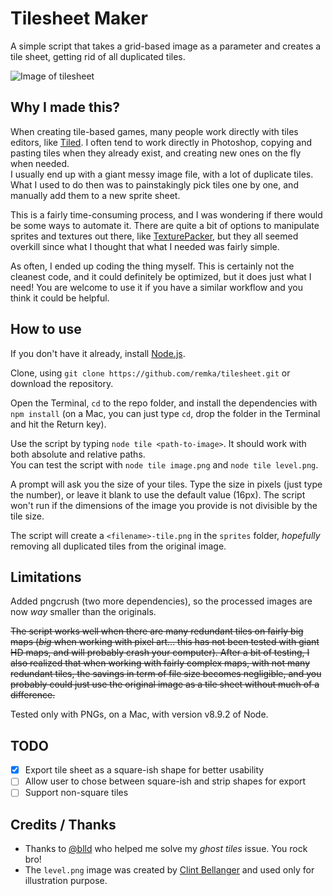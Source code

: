 # Tilesheet Maker  

A simple script that takes a grid-based image as a parameter and creates a tile sheet, getting rid of all duplicated tiles.  

![Image of tilesheet](https://i.imgur.com/RvWxJAq.png)

## Why I made this?

When creating tile-based games, many people work directly with tiles editors, like [Tiled](https://www.mapeditor.org/). I often tend to work directly in Photoshop, copying and pasting tiles when they already exist, and creating new ones on the fly when needed.  
I usually end up with a giant messy image file, with a lot of duplicate tiles. What I used to do then was to painstakingly pick tiles one by one, and manually add them to a new sprite sheet.

This is a fairly time-consuming process, and I was wondering if there would be some ways to automate it. There are quite a bit of options to manipulate sprites and textures out there, like [TexturePacker](https://www.codeandweb.com/texturepacker), but they all seemed overkill since what I thought that what I needed was fairly simple.  

As often, I ended up coding the thing myself. This is certainly not the cleanest code, and it could definitely be optimized, but it does just what I need! You are welcome to use it if you have a similar workflow and you think it could be helpful.    


## How to use    

If you don't have it already, install [Node.js](https://nodejs.org/en/).  

Clone, using `git clone https://github.com/remka/tilesheet.git` or download the repository.  

Open the Terminal, `cd` to the repo folder, and install the dependencies with `npm install` (on a Mac, you can just type `cd`, drop the folder in the Terminal and hit the Return key).  

Use the script by typing `node tile <path-to-image>`. It should work with both absolute and relative paths.  
You can test the script with `node tile image.png` and `node tile level.png`.  

A prompt will ask you the size of your tiles. Type the size in pixels (just type the number), or leave it blank to use the default value (16px). The script won't run if the dimensions of the image you provide is not divisible by the tile size.  

The script will create a `<filename>-tile.png` in the `sprites` folder, *hopefully* removing all duplicated tiles from the original image.

## Limitations  

Added pngcrush (two more dependencies), so the processed images are now *way* smaller than the originals.  

~~The script works well when there are many redundant tiles on fairly big maps (*big* when working with pixel art... this has not been tested with giant HD maps, and will probably crash your computer). After a bit of testing, I also realized that when working with fairly complex maps, with not many redundant tiles, the savings in term of file size becomes negligible, and you probably could just use the original image as a tile sheet without much of a difference.~~  

Tested only with PNGs, on a Mac, with version v8.9.2 of Node.  

## TODO

- [x] Export tile sheet as a square-ish shape for better usability   
- [ ] Allow user to chose between square-ish and strip shapes for export  
- [ ] Support non-square tiles    

## Credits / Thanks  

* Thanks to [@blld](https://github.com/blldand-tiles) who helped me solve my *ghost tiles* issue. You rock bro!    
* The `level.png` image was created by [Clint Bellanger](https://opengameart.org/forumtopic/feedback-on-16px-robots-and-tiles) and used only for illustration purpose.    
